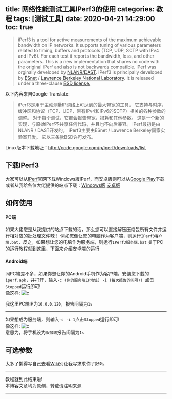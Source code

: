 title: 网络性能测试工具IPerf3的使用
categories: 教程
tags: [测试工具]
date: 2020-04-21 14:29:00
toc: true
---
>iPerf3 is a tool for active measurements of the maximum achievable bandwidth on IP networks. It supports tuning of various parameters related to timing, buffers and protocols (TCP, UDP, SCTP with IPv4 and IPv6). For each test it reports the bandwidth, loss, and other parameters. This is a new implementation that shares no code with the original iPerf and also is not backwards compatible. iPerf was orginally developed by [NLANR/DAST](https://iperf.fr/contact.php#authors). iPerf3 is principally developed by [ESnet](https://www.es.net/) / [Lawrence Berkeley National Laboratory](https://www.lbl.gov/). It is released under a three-clause [BSD license.](https://en.wikipedia.org/wiki/BSD_licenses)
<!-- more -->
以下内容来自Google Translate:  
>iPerf3是用于主动测量IP网络上可达到的最大带宽的工具。 它支持与时序，缓冲区和协议（TCP，UDP，带有IPv4和IPv6的SCTP）相关的各种参数的调整。 对于每个测试，它都会报告带宽，损耗和其他参数。 这是一个新的实现，与原始iPerf不共享任何代码，并且也不向后兼容。 iPerf最初是由NLANR / DAST开发的。 iPerf3主要由ESnet / Lawrence Berkeley国家实验室开发。 它以三条款BSD许可发布。


Linux版本下载地址：http://code.google.com/p/iperf/downloads/list

下载IPerf3
---
大家可以从[IPerf](https://iperf.fr/)官网下载Windows版IPerf，而安卓版则可以从[Google Play](https://play.google.com/store/apps/details?id=com.nextdoordeveloper.miperf.miperf)下载  
或者从我给各位大佬提供的站点下载：[Windows版](https://pan.johnsonran.cn/AliDrive/Blog-IMG/IPerf3/IPerf3%E7%BD%91%E7%BB%9C%E6%80%A7%E8%83%BD%E6%B5%8B%E8%AF%95%E5%B7%A5%E5%85%B7.zip) [安卓版](https://pan.johnsonran.cn/AliDrive/Blog-IMG/IPerf3/iperf.apk)

如何使用
---
#### PC端
如果大佬您是从我提供的站点下载的话，那么您可以直接解压压缩包所有文件并运行相对应的批处理文件辣！
例如您像让您的电脑作为客户端，则运行`IPerf3客户端.bat`，反之，如果想让您的电脑作为服务端，则运行`IPerf3服务端.bat`
关于PC的运行教程就到这里，下面来介绍安卓端的运行
#### Android端
同PC端差不多，如果你想让你的Android手机作为客户端，安装您下载的`iperf.apk`，并打开，输入`-c (你的服务端IP地址) -i (每次报告的间隔)) `点击`Stopped`运行即可!  
像这样:  ![c](https://pan.johnsonran.cn/AliDrive/Blog-IMG/IPerf3/c.png)  

我这里PC端IP为`10.0.0.120`，报告间隔为`1s`

---

如果想成为服务端，则输入`-s -i 1`点击`Stopped`运行即可!  
像这样:  ![c](https://pan.johnsonran.cn/AliDrive/Blog-IMG/IPerf3/s.png)  
意思为，将手机设为`服务端`报告间隔为`1s`

可选参数
---
太多了懒得写自己去看[Wiki](https://iperf.fr/iperf-doc.php)别让我写求求你了好吗

---
教程就到此结束啦!  
本博客文章均为原创，转载请注明来源

---